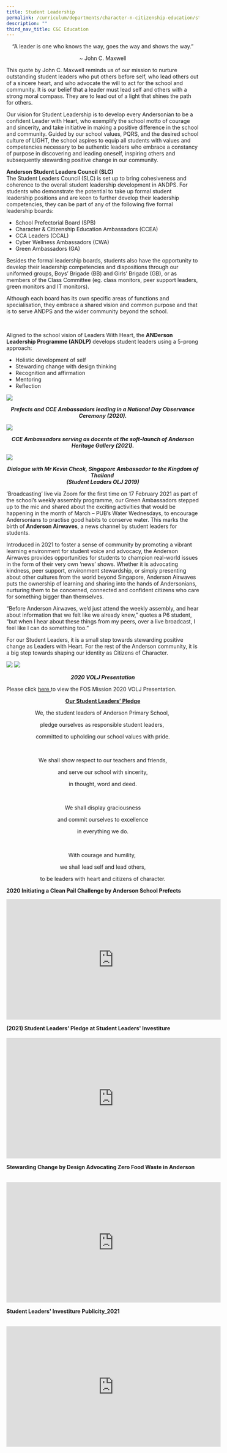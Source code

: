 ```yaml
---
title: Student Leadership
permalink: /curriculum/departments/character-n-citizenship-education/student-leadership/
description: ""
third_nav_title: C&C Education
---
```


<p style="text-align: center;">“A leader is one who knows the way, goes the way and shows the way.”</p>
<p style="text-align: center;">~ John C. Maxwell</p>
<p>This quote by John C. Maxwell reminds us of our mission to nurture outstanding student leaders who put others before self, who lead others out of a sincere heart, and who advocate the will to act for the school and community. It is our belief that a leader must lead self and others with a strong moral compass. They are to lead out of a light that shines the path for others.</p>
<p>Our vision for Student Leadership is to develop every Andersonian to be a confident Leader with Heart, who exemplify the school motto of courage and sincerity, and take initiative in making a positive difference in the school and community. Guided by our school values, PQRS, and the desired school culture of LIGHT, the school aspires to equip all students with values and competencies necessary to be authentic leaders who embrace a constancy of purpose in discovering and leading oneself, inspiring others and subsequently stewarding positive change in our community.</p>
<p><strong>Anderson Student Leaders Council (SLC)</strong><br>
The Student Leaders Council (SLC) is set up to bring cohesiveness and coherence to the overall student leadership development in ANDPS. For students who demonstrate the potential to take up formal student leadership positions and are keen to further develop their leadership competencies, they can be part of any of the following five formal leadership boards:</p>
<ul>
<li>School Prefectorial Board (SPB)</li>
<li>Character &amp; Citizenship Education Ambassadors (CCEA)</li>
<li>CCA Leaders (CCAL)</li>
<li>Cyber Wellness Ambassadors (CWA)</li>
<li>Green Ambassadors (GA)</li>
</ul>

<p>Besides the formal leadership boards, students also have the opportunity to develop their leadership competencies and dispositions through our uniformed groups, Boys’ Brigade (BB) and Girls’ Brigade (GB), or as members of the Class Committee (eg. class monitors, peer support leaders, green monitors and IT monitors).</p>

<p>Although each board has its own specific areas of functions and specialisation, they embrace a shared vision and common purpose and that is to serve ANDPS and the wider community beyond the school.</p>
<div>&nbsp;</div>
<div>
<p>Aligned to the school vision of Leaders With Heart, the&nbsp;<strong>ANDerson Leadership Programme (ANDLP)</strong>&nbsp;develops student leaders using a 5-prong approach:</p>
<div>
<ul>
<li>Holistic development of self</li>
<li>Stewarding change with design thinking</li>
<li>Recognition and affirmation</li>
<li>Mentoring</li>
<li>Reflection</li>
</ul>
</div>
</div>
<img src="/images/apscce3.jpeg">
<p style="text-align: center;"><strong><em>Prefects and CCE Ambassadors leading in a National Day Observance Ceremony (2020).</em></strong></p>
<img src="/images/apscce4.png">
<p style="text-align: center;"><strong><em>CCE Ambassadors serving as docents at the soft-launch of Anderson Heritage Gallery (2021).</em></strong></p>
<img src="/images/apscce5.jpeg">
<p style="text-align: center;"><strong><em>Dialogue with Mr Kevin Cheok, Singapore Ambassador to the Kingdom of Thailand&nbsp;<br></em></strong><strong><em>(Student Leaders OLJ 2019)</em></strong></p>
<p>‘Broadcasting’ live via Zoom for the first time on 17 February 2021 as part of the school’s weekly assembly programme, our Green Ambassadors stepped up to the mic and shared about the exciting activities that would be happening in the month of March – PUB’s Water Wednesdays, to encourage Andersonians to practise good habits to conserve water. This marks the birth of<strong>&nbsp;Anderson Airwaves</strong>, a news channel by student leaders for students.</p>
<p>Introduced in 2021 to foster a sense of community by promoting a vibrant learning environment for student voice and advocacy, the Anderson Airwaves provides opportunities for students to champion real-world issues in the form of their very own ‘news’ shows. Whether it is advocating kindness, peer support, environment stewardship, or simply presenting about other cultures from the world beyond Singapore, Anderson Airwaves puts the ownership of learning and sharing into the hands of Andersonians, nurturing them to be concerned, connected and confident citizens who care for something bigger than themselves.</p>
<p>“Before Anderson Airwaves, we’d just attend the weekly assembly, and hear about information that we felt like we already knew,” quotes a P6 student, “but when I hear about these things from my peers, over a live broadcast, I feel like I can do something too.”</p>
<p>For our Student Leaders, it is a small step towards stewarding positive change as Leaders with Heart. For the rest of the Anderson community, it is a big step towards shaping our identity as Citizens of Character.</p>
<img src="/images/2020%20VOLJ%20presentation%20by%20Student%20Leaders%201.jpeg">
<img src="/images/2020%20VOLJ%20presentation%20by%20Student%20Leaders%202.jpeg">
<p style="text-align: center;"><strong><em>2020 VOLJ Presentation</em></strong></p>
<p>Please click&nbsp;<a target="" href="/files/FOS%20Mission%20and%202020%20VOLJ%20presentation_compressed%20(1).pdf">here&nbsp;</a>to view the FOS Mission 2020 VOLJ Presentation.</p>
<p style="text-align: center;"><strong><u>Our Student Leaders’ Pledge</u></strong></p>
<p style="text-align: center;">We, the student leaders of Anderson Primary School,&nbsp;</p>
<p style="text-align: center;">pledge ourselves as responsible student leaders,&nbsp;</p>
<p style="text-align: center;">committed to upholding our school values with pride.</p>
<p style="text-align: center;">&nbsp;</p>
<p style="text-align: center;">We shall show respect to our teachers and friends,</p>
<p style="text-align: center;">and serve our school with sincerity,</p>
<p style="text-align: center;">in thought, word and deed.</p>
<p style="text-align: center;">&nbsp;</p>
<p style="text-align: center;">We shall display graciousness</p>
<p style="text-align: center;">and commit ourselves to excellence</p>
<p style="text-align: center;">in everything we do.</p>
<p style="text-align: center;">&nbsp;</p>
<p style="text-align: center;">With courage and humility,&nbsp;</p>
<p style="text-align: center;">we shall lead self and lead others,</p>
<p style="text-align: center;">to be leaders with heart and citizens of character.</p>
<p><strong>2020 Initiating a Clean Pail Challenge by Anderson School Prefects</strong></p>
<div><iframe data-mce-fragment="1" allowfullscreen="allowfullscreen" frameborder="0" height="315" width="560" src="https://www.youtube.com/embed/dF8QWohu03Y" title="YouTube video player" class="ive_eobj_center"></iframe></div>
<p><strong>(2021) Student Leaders' Pledge at Student Leaders' Investiture</strong><br><br><iframe data-mce-fragment="1" allowfullscreen="allowfullscreen" frameborder="0" height="315" width="560" src="https://www.youtube.com/embed/Mpspjpnzszw" title="YouTube video player" class="ive_eobj_center"></iframe></p>
<p><strong>Stewarding Change by Design Advocating Zero Food Waste in Anderson</strong></p>
<div><strong><br></strong><iframe data-mce-fragment="1" allowfullscreen="allowfullscreen" frameborder="0" height="315" width="560" src="https://www.youtube.com/embed/aSyK_xEa_Uc" title="YouTube video player" class="ive_eobj_center"></iframe></div>
<div>
<p><strong>Student Leaders' Investiture Publicity_2021</strong></p>
<div><strong>&nbsp;</strong></div>
<iframe data-mce-fragment="1" allowfullscreen="allowfullscreen" frameborder="0" height="315" width="560" src="https://www.youtube.com/embed/XpeOVFF-HzE" title="YouTube video player" class="ive_eobj_center"></iframe></div>